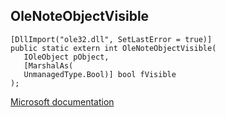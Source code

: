 ## OleNoteObjectVisible

```
[DllImport("ole32.dll", SetLastError = true)]
public static extern int OleNoteObjectVisible(
   IOleObject pObject,
   [MarshalAs(
   UnmanagedType.Bool)] bool fVisible
);
```

[Microsoft documentation](https://docs.microsoft.com/en-us/windows/win32/api/ole2/nf-ole2-olenoteobjectvisible)
